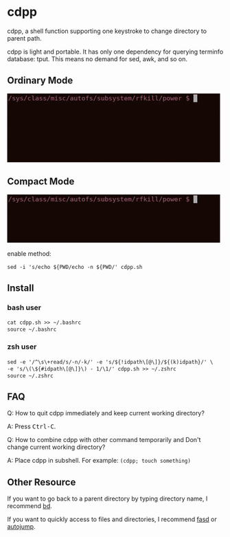 # cdpp #

cdpp, a shell function supporting one keystroke to change directory to parent path.

cdpp is light and portable. It has only one dependency for querying terminfo database: tput.
This means no demand for sed, awk, and so on.

## Ordinary Mode ##

![demonstration](https://raw.githubusercontent.com/rydesun/cdpp/master/demo/demo.gif)

## Compact Mode ##

![demonstration](https://raw.githubusercontent.com/rydesun/cdpp/master/demo/demo-cm.gif)

enable method:

	sed -i 's/echo ${PWD/echo -n ${PWD/' cdpp.sh

## Install ##

### bash user ###
	cat cdpp.sh >> ~/.bashrc
	source ~/.bashrc

### zsh user ###
	sed -e '/^\s\+read/s/-n/-k/' -e 's/${!idpath\[@\]}/${(k)idpath}/' \
	-e 's/\(\${#idpath\[@\]}\) - 1/\1/' cdpp.sh >> ~/.zshrc
	source ~/.zshrc

## FAQ ##

Q: How to quit cdpp immediately and keep current working directory?

A: Press <kbd>Ctrl-C</kbd>.

Q: How to combine cdpp with other command temporarily and Don't change current working directory?

A: Place cdpp in subshell. For example: `(cdpp; touch something)`

## Other Resource ##

If you want to go back to a parent directory by typing directory name, I recommend
[bd](https://github.com/vigneshwaranr/bd).

If you want to quickly access to files and directories, I recommend [fasd](https://github.com/clvv/fasd)
or [autojump](https://github.com/wting/autojump).
